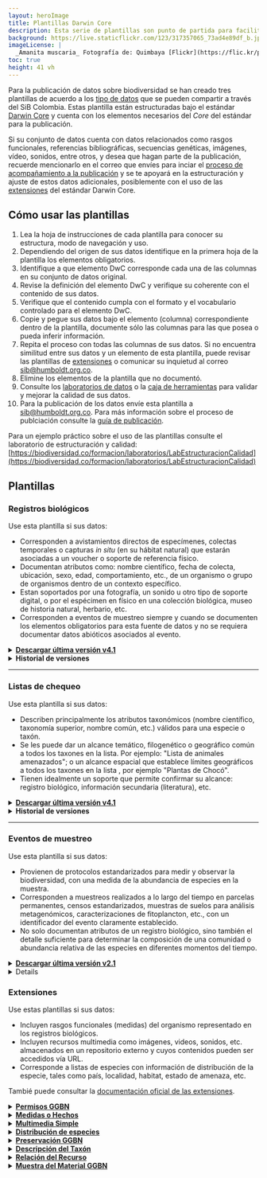 ```yaml
---
layout: heroImage
title: Plantillas Darwin Core
description: Esta serie de plantillas son punto de partida para facilitar la estandarización de datos haciendo uso del Darwin Core (DwC).
background: https://live.staticflickr.com/123/317357065_73ad4e89df_b.jpg
imageLicense: |
  _Amanita muscaria_ Fotografía de: Quimbaya [Flickr](https://flic.kr/p/u3xcx)
toc: true
height: 41 vh
---
```


Para la publicación de datos sobre biodiversidad se han creado tres plantillas de acuerdo a los [tipo de datos](/compartir/tipos-de-datos) que se pueden compartir a través del SiB Colombia. Estas plantilla están estructuradas bajo el estándar [Darwin Core](/compartir/estandares) y cuenta con los elementos necesarios del _Core_ del estándar para la publicación. 

Si su conjunto de datos cuenta con datos relacionados como rasgos funcionales, referencias bibliográficas, secuencias genéticas, imágenes, vídeo, sonidos, entre otros, y desea que hagan parte de la publicación, recuerde mencionarlo en el correo que envíes para inciar el [proceso de acompañamiento a la publicación](/compartir/guia-para-publicar) y se te apoyará en la estructuración y ajuste de estos datos adicionales, posiblemente con el uso de las [extensiones](https://biodiversidad.co/recursos/plantillas-dwc#extensiones) del estándar Darwin Core.


## Cómo usar las plantillas

1. Lea la hoja de instrucciones de cada plantilla para conocer su estructura, modo de navegación y uso.
2. Dependiendo del origen de sus datos identifique en la primera hoja de la plantilla los elementos obligatorios.
3. Identifique a que elemento DwC corresponde cada una de las columnas en su conjunto de datos original.
4. Revise la definición del elemento DwC y verifique su coherente con el contenido de sus datos.
5. Verifique que el contenido cumpla con el formato y el vocabulario controlado para el elemento DwC.
6. Copie y pegue sus datos bajo el elemento (columna) correspondiente dentro de la plantilla, documente sólo las columnas para las que posea o pueda inferir información.
7. Repita el proceso con todas las columnas de sus datos. Si no encuentra similitud entre sus datos y un elemento de esta plantilla, puede revisar las plantillas de [extensiones](https://biodiversidad.co/recursos/plantillas-dwc#extensiones) o comunicar su inquietud al correo sib@humboldt.org.co.
8. Elimine los elementos de la plantilla que no documentó.
9. Consulte los [laboratorios de datos](/formacion/laboratorios) o la [caja de herramientas](/recursos/calidad-de-datos/) para validar y mejorar la calidad de sus datos.
10. Para la publicación de los datos envíe esta plantilla a sib@humboldt.org.co. Para más información sobre el proceso de publciación consulte la [guía de publicación](https://biodiversidad.co/compartir/guia-para-publicar/).

Para un ejemplo práctico sobre el uso de las plantillas consulte el laboratorio de estructuración y calidad: [https://biodiversidad.co/formacion/laboratorios/LabEstructuracionCalidad](https://biodiversidad.co/formacion/laboratorios/LabEstructuracionCalidad)				
		

## Plantillas


### Registros biológicos

Use esta plantilla si sus datos:

* Corresponden a avistamientos directos de especímenes, colectas temporales  o capturas _in situ_ (en su hábitat natural) que estarán asociadas a un voucher o soporte de referencia físico.
* Documentan atributos como: nombre científico, fecha de colecta, ubicación, sexo, edad, comportamiento, etc., de un organismo o grupo de organismos dentro de un contexto específico.
* Estan soportados por una fotografía, un sonido u otro tipo de soporte digital, o por el espécimen en físico en una colección biológica, museo de historia natural, herbario, etc.
* Corresponden a  eventos de muestreo siempre y cuando se documenten los elementos obligatorios para esta fuente de datos y no se requiera documentar datos abióticos asociados al evento.


<details>
    <summary markdown="span"><b><a href="https://drive.google.com/u/0/uc?id=18TGecPD1dH3KgiuA0i3FXD3BoEyLz5MS&export=download">Descargar última versión v4.1</a></b></summary>
<p>
    <i>Cambios realizados respecto a la versión 4.0:</i>
</p>

<ul>
  <li>Se incluyen 7 nuevos elementos incorporados en la última versión del estándar (2023-09-18).
    <ul>
      <li>caste (Casta)</li>
      <li>vitality (Estado de vitalidad)</li>
      <li>verbatimLabel (Etiqueta original)</li>
      <li>eventType (Tipo de evento)</li>
      <li>superfamily (Superfamilia)</li>
      <li>tribe (Tribu)</li>
      <li>subtribe (Subtribu)</li>
    </ul>
  </li>
  <li>Definiciones actualizadas y actualización de comentarios para varios elementos
    <ul>
      <li>footprintSpatialFit</li>
      <li>pointRadiusSpatialFit</li>
    </ul>   
  </li> 
      <li>Cambios en las instrucciones
    <ul>
      <li>Actualización de la citación</li>
    </ul>
  </li>      

</ul>
  
</details>  

<details>
    <summary markdown="span"><B>Historial de versiones</B></summary>

    <summary markdown="span"><b><a href="https://drive.google.com/u/0/uc?id=1mj0XG8GcABmTcZefQfHdHi8_ugJV3roA&export=download">Plantilla de Registros Biológicos v4.0</a></b></summary>
<p>
    <i>Cambios realizados respecto a la versión 3.5:</i>
</p>

<ul>
  <li>Se incluyen 10 nuevos elementos incorporados en la última versión del estándar (2021-08-24).
    <ul>
      <li>degreeOfEstablishment (Medios de establecimiento)</li>
      <li>pathway (Medios de establecimiento)</li>
      <li>recordedByID (ID del organismo)</li>
      <li>identifiedByID (ID de la identificación)</li>
      <li>verticalDatum (Datum vertical)</li>
      <li>verbatimIdentification (Identificación original)</li>
      <li>subfamily (Subfamilia)</li>
      <li>genericName (Nombre genérico)</li>
      <li>infragenericEpithet (Epíteto infragenérico)</li>
      <li>cultivarEpithet (Epíteto cultivar)</li>
    </ul>
  </li>
  <li>Todas las definiciones y vocabularios controlados fueron actualizadas incluyendo comentarios para facilitar la compresión de los elementos
  </li>
  <li>Cambio de obligatoriedad
    <ul>
      <li>El elemento <i>datasetId</i> deja de ser obligatorio para datos asociados a un permiso de recolección o acceso a recursos genéticos.</li>
      <li>El elemento <i>datasetName</i> deja de ser obligatorio para datos asociados a un permiso de recolección o acceso a recursos genéticos.</li>
      <li>La Extensión de permisos GGBN pasa a ser obligatoria para registros biológicos colectados bajo un permiso de recolección de especímenes o acceso a recursos genéticos y remplaza el uso de los elementos <i>datasetId</i> y <i>datasetName</i>.</li>
      <li>El elemento <i>disposition</i> deja de ser opcional y pasa a ser obligatorio para registros biológicos colectados bajo un permiso de recolección de especímenes o acceso a recursos genéticos.</li>
    </ul>   
  </li> 
      <li>Cambios en las instrucciones
    <ul>
      <li>Se mejoran las instrucciones</li>
      <li>Se incluye enlaces a la documentación oficial del estándar</li>
    </ul>
  </li>      

</ul>
  
   <a href="https://drive.google.com/u/0/uc?id=16oIiR09yAbm8B63CpR0h2phY7tqsFXSk&export=download"><b>Plantilla de Registros Biológicos v3.5</b></a>
<p><i>Cambios realizados respecto a la versión 3.4:</i></p>
<ul>
  <li>Definiciones actualizadas
    <ul>
      <li>basisOfRecord</li>
      <li>disposition</li>
      <li>preparations</li>
      <li>organismQuantity</li>
      <li>organismQuantityType</li>
    </ul>
  </li>
  <li>Cambio de obligatoriedad
    <ul>
      <li>El elemento individualCount deja de ser obligatorio y pasa a ser recomendado.</li>
      <li>El elemento <i>organismQuantity</i> deja de ser opcional y pasa a ser obligatorio para registros biológicos colectados bajo un permiso de recolección de especímenes o acceso a recursos genéticos.</li>
      <li>El elemento <i>organismQuantityType</i> deja de ser opcional y pasa a ser obligatorio para registros biológicos colectados bajo un permiso de recolección de especímenes o acceso a recursos genéticos.</li>
      <li>El elemento <i>disposition</i> deja de ser opcional y pasa a ser obligatorio para registros biológicos colectados bajo un permiso de recolección de especímenes o acceso a recursos genéticos.</li>
      <li>El elemento <i>preparations</i> deja  de ser recomendado y pasa a ser obligatorio para registros biológicos colectados bajo un permiso de recolección de especímenes o acceso a recursos genéticos.</li>
    </ul>   
  </li> 
      <li>Cambios en las instrucciones
    <ul>
      <li>Se añaden elementos obligatorios a la tabla de instrucciones</li>
      <li>Actualización citación</li>
    </ul>
  </li>      

</ul>
  
    <a href="https://drive.google.com/a/humboldt.org.co/uc?authuser=2&id=18QECbc_8aobmpxsLLKU8QFsRJIm-QBF6&export=download"><b>Plantilla de Registros Biológicos v3.4</b></a>
<p><i>Cambios realizados respecto a la versión 3.3:</i></p>
<ul>
  <li>Definiciones actualizadas
    <ul>
      <li>basisOfrecord</li>
      <li>institutionCode</li>
      <li>collectionCode</li>
      <li>catalogNumber</li>
      <li>type</li>
      <li>institutionID</li>
      <li>collectionID</li>
      <li>datasetID</li>
      <li>datasetName</li>
      <li>scientificName</li>
    </ul>
  </li>
  <li>Cambio de obligatoriedad
    <ul>
      <li>El elemento <i>catalogNumber</i> deja de ser obligatorio y pasa a ser condicional.</li>
      <li>El elemento type deja de ser recomendado y pasa a ser obligatorio.</li>
      <li>El elemento <i>otherCatalogNumbers</i> deja de ser obligatorio para registros biológicos colectados bajo un permiso de recolección de especímenes o acceso a recursos genéticos.</li>
      <li>El elemento datasetName pasa a ser obligatorio para registros biológicos colectados bajo un permiso de recolección de especÌmenes o acceso a recursos genéticos.</li>
      <li>El elemento <i>datasetID</i> pasa a ser obligatorio para los registros biológicos colectados bajo un permiso de recolección de especímenes o acceso a recursos genéticos.</li>
      <li>El elemento <i>preparations</i> pasa a ser recomendado.</li>
      <li>El elemento <i>taxonRank</i> pasa a ser obligatorio.</li>
    </ul>
 </li>  
 <li>Cambios en las instrucciones
    <ul>
      <li>Actualización enlaces.</li>
      <li>Se incluye una tabla describiendo los elementos obligatorios según el origen de los registros biológicos.</li>
      <li>Creación de una nueva categoría de obligatoriedad: 'Elemento obligatorio para al menos un tipo de registro biológico y recomendado en al documentación de un buen registro biológico'.</li>
      <li>Actualización menor en los textos.</li>
      <li>Cambios menores en el diseño para mejor visibilidad de la tabla.</li> 
      <li>Actualización citación</li>
    </ul>
 </li>      
    
</ul>
    
<a href="https://drive.google.com/uc?export=download&id=1ik_etAy1SAGplzanh5D9OA7-1IVDAQsq"><b>Plantilla de Registros Biológicos v3.3</b></a> 
    <p><i>Revisada y editada 2017-11</i></p>
    
<a href="https://drive.google.com/a/humboldt.org.co/uc?authuser=2&id=1NwpYvbragT62gS5Pa6bE4YWGSIE6jxao&export=download"><b>Plantilla de Registros Biológicos v3.1</b></a> 
 <p><i>Revisada y editada 2017-04</i></p>   
    
<a href="https://drive.google.com/a/humboldt.org.co/uc?authuser=2&id=197GjqdIAVXppnc798nW656UDPiAn28xx&export=download"><b>Plantilla de Registros Biológicos v3.0</b></a> 
 <p><i>Revisada y editada 2013-11</i></p>    
    
<a href="https://drive.google.com/a/humboldt.org.co/uc?authuser=2&id=1qE-1rCfFklxyUR9xvim9tqoGAj-iU3U4&export=download"><b>Plantilla de Registros Biológicos v2.0</b></a> 
 <p><i>Revisada y editada 2013-05</i></p>   

<a href="https://drive.google.com/a/humboldt.org.co/uc?authuser=2&id=1bEfdcGc31NLjLlWMZ62keHRLicSWn37M&export=download"><b>Plantilla de Registros Biológicos v1.0</b></a> 
 <p><i>Revisada y editada 2012</i></p> 
    
<a href="https://drive.google.com/a/humboldt.org.co/uc?authuser=2&id=1bEfdcGc31NLjLlWMZ62keHRLicSWn37M&export=download"><b>Plantilla CR-SiB v1.0</b></a>
     <p><i>Creada en 2014-05. A partir de 2019-09 se unifica con las plantillas de publicación de registros biológicos v3.5.</i></p> 
    
</details>  

---

### Listas de chequeo

Use esta plantilla si sus datos:

* Describen principalmente los atributos taxonómicos (nombre científico, taxonomía superior, nombre común, etc.) válidos para una especie o taxón.
* Se les puede dar un alcance temático, filogenético o geográfico común a todos los taxones en la lista. Por ejemplo: "Lista de animales amenazados"; o un alcance espacial que establece límites geográficos a todos los taxones en la lista , por ejemplo "Plantas de Chocó".
* Tienen idealmente un soporte que permite confirmar su alcance: registro biológico, información secundaria (literatura), etc.


<details>
    <summary markdown="span"><b><a href="https://drive.google.com/uc?id=15KbVqmcmm8aynmNNyNDtGWx7afQ006GT&authuser=2&export=download">Descargar última versión v4.1</a></b></summary>
    <p><i>Revisada y editada 2024-05</i></p>
    
</details>
<details>
    <summary markdown="span"><B>Historial de versiones</B></summary>
	
<a href="https://drive.google.com/uc?id=1BEpjkyfXqCSsBj24QclPY8FOpFCNcCdC&authuser=2&export=download"><b>Plantilla de Listas v4.0</b></a>
    <p><i>Revisada y editada 2022-02</i></p>

<a href="https://drive.google.com/uc?export=download&id=1p2j1KYHsNPyt50LopUkdhdaMlI6SZd4Q"><b>Plantilla de Listasn v3.2</b></a>
    <p><i>Revisada y editada 2017-11</i></p>
    <a href="https://drive.google.com/a/humboldt.org.co/uc?authuser=2&id=11rXim-K9OvEX3icT10sA5FE67NNvPIdd&export=download"><b>Plantilla de Listas v3.0</b></a>
    <p><i>Revisada y editada  2013-11</i></p>
    
<a href="https://drive.google.com/a/humboldt.org.co/uc?authuser=2&id=1YaQewpHUEo7br_OjaEH5_mum60KxV8bh&export=download"><b>Plantilla de Listas v2.0</b></a>
    <p><i>Revisada y editada 2013-05</i></p>

<a href="https://drive.google.com/a/humboldt.org.co/uc?authuser=2&id=1ZJwCYee7w_XF2RglSwhpv2VFI-cVdt1k&export=download"><b>Plantilla de Listas v1.0</b></a>
   <p><i>Revisada y editada 2012</i></p>

</details>

---

### Eventos de muestreo

Use esta plantilla si sus datos:

* Provienen de protocolos estandarizados para medir y observar la biodiversidad, con una medida de la abundancia de especies en la muestra.
* Corresponden a muestreos realizados a lo largo del tiempo en parcelas permanentes, censos estandarizados, muestras de suelos para análisis metagenómicos, caracterizaciones de fitoplancton, etc., con un identificador del evento claramente establecido.
* No solo documentan atributos de un registro biológico, sino también el detalle suficiente para determinar la composición de una comunidad o abundancia relativa de las especies en diferentes momentos del tiempo.

<details>
    <summary markdown="span"><b><a href="https://drive.google.com/uc?id=1_W9dujbANfZr65al-HLpyGwy1EDx4HNU&authuser=2&export=download">Descargar última versión v2.1</a></b></summary>
    <p><i>Revisada y editada 2024-05</i></p>
    
</details>

<details>
 
    <summary markdown="span"><B>Historial de versiones</B></summary>
    
<a href="https://drive.google.com/uc?id=1s4YC0Rkxoi3TsDvxiuGNp0CeMMzHf-9U&authuser=2&export=download"><b>Plantilla de eventos v2.0</b></a> 
 <p><i>Revisada y editada 2022-02</i></p>   
    
    <a href="https://drive.google.com/uc?id=1N3zTljnFujY7MC8Y_R4vd7vr1IhjgeXp&authuser=2&export=download"><b>Plantilla de eventos v1.1</b></a>
    <p><i>Revisada y editada 2014-05</i></p>
    

</details>



### Extensiones

Use estas plantillas si sus datos:

* Incluyen rasgos funcionales (medidas) del organismo representado en los registros biológicos.
* Incluyen recursos multimedia como imágenes, videos, sonidos, etc. almacenados en un repositorio externo y cuyos contenidos pueden ser accedidos vía URL. 
* Corresponde a listas de especies con información de distribución de la especie, tales como país, localidad, habitat, estado de amenaza, etc.

Tambié puede consultar la [documentación oficial de las extensiones](https://rs.gbif.org/extensions.html).

<details>
    <summary markdown="span"><b><a href="https://drive.google.com/uc?export=download&id=1vwX9JUx_219CVTF2HrDj7eEukFJyZd2P">Permisos GGBN</a></b></summary>
    <p><i>Revisada y editada 2024-05</i></p>
    
</details>

<details>
    <summary markdown="span"><b><a href="https://drive.google.com/u/0/uc?id=1hyRQ7rC3-bUm2eFga-swB4F2hW7PTE7g&export=download">Medidas o Hechos</a></b></summary>
    <p><i>Revisada y editada 2024-05</i></p>
    
</details>

<details>
    <summary markdown="span"><b><a href="https://drive.google.com/uc?export=download&id=1Bfdgnl-KXwvLHs8H-bSe8yBXVyD8qrx8">Multimedia Simple</a></b></summary>
    <p><i>Revisada y editada 2024-05</i></p>
    
</details>

<details>
    <summary markdown="span"><b><a href="https://drive.google.com/uc?export=download&id=1kqyGIkeP6KdR0-hz7CbGvriQuSitWqwp">Distribución de especies</a></b></summary>
    <p><i>Revisada y editada 2024-05</i></p>
    
</details>
 

<details>
    <summary markdown="span"><b><a href="https://drive.google.com/uc?id=1WdH_Lw13a-pg4Teks624pbkqcC1Pr38U&authuser=2&export=download">Preservación GGBN</a></b></summary>
    <p><i>Revisada y editada 2024-06</i></p>
    
</details> 

<details>
    <summary markdown="span"><b><a href="https://drive.google.com/uc?id=14nwc8BAj1hy-hhI4WB61gmGBfoi_6tjS&authuser=2&export=download">Descripción del Taxón</a></b></summary>
    <p><i>Revisada y editada 2024-06</i></p>
    
</details>

<details>
    <summary markdown="span"><b><a href="https://drive.google.com/uc?id=1JrjJCST859GsKWqsDQCL3GxkGUdbR1I1&authuser=2&export=download">Relación del Recurso</a></b></summary>
    <p><i>Revisada y editada 2024-06</i></p>
    
</details>

<details>
    <summary markdown="span"><b><a href="https://drive.google.com/uc?id=1g_--FheTtpWIFfsclKmnA6LTDfBzpvAJ&authuser=2&export=download">Muestra del Material GGBN</a></b></summary>
    <p><i>Revisada y editada 2024-06</i></p>
    
</details>
